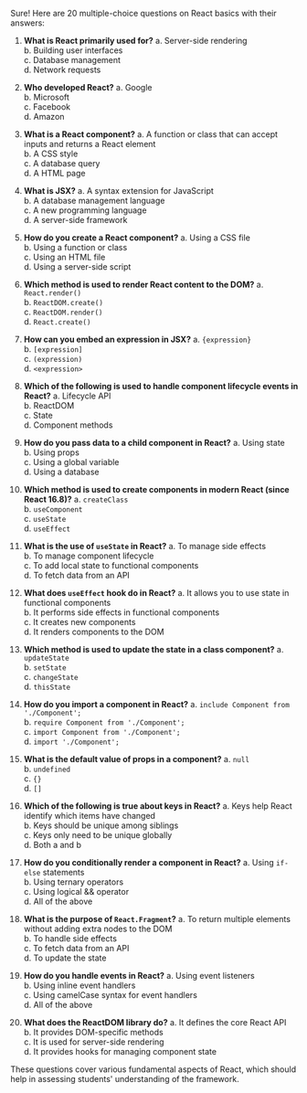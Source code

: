 Sure! Here are 20 multiple-choice questions on React basics with their answers:

1. **What is React primarily used for?**
   a. Server-side rendering  
   b. Building user interfaces  
   c. Database management  
   d. Network requests  
   <!-- **Answer: b** -->

2. **Who developed React?**
   a. Google  
   b. Microsoft  
   c. Facebook  
   d. Amazon  
   <!-- **Answer: c** -->

3. **What is a React component?**
   a. A function or class that can accept inputs and returns a React element  
   b. A CSS style  
   c. A database query  
   d. A HTML page  
   <!-- **Answer: a** -->

4. **What is JSX?**
   a. A syntax extension for JavaScript  
   b. A database management language  
   c. A new programming language  
   d. A server-side framework  
   <!-- **Answer: a** -->

5. **How do you create a React component?**
   a. Using a CSS file  
   b. Using a function or class  
   c. Using an HTML file  
   d. Using a server-side script  
   <!-- **Answer: b** -->

6. **Which method is used to render React content to the DOM?**
   a. `React.render()`  
   b. `ReactDOM.create()`  
   c. `ReactDOM.render()`  
   d. `React.create()`  
   <!-- **Answer: c** -->

7. **How can you embed an expression in JSX?**
   a. `{expression}`  
   b. `[expression]`  
   c. `(expression)`  
   d. `<expression>`  
   <!-- **Answer: a** -->

8. **Which of the following is used to handle component lifecycle events in React?**
   a. Lifecycle API  
   b. ReactDOM  
   c. State  
   d. Component methods  
   <!-- **Answer: d** -->

9. **How do you pass data to a child component in React?**
   a. Using state  
   b. Using props  
   c. Using a global variable  
   d. Using a database  
   <!-- **Answer: b** -->

10. **Which method is used to create components in modern React (since React 16.8)?**
    a. `createClass`  
    b. `useComponent`  
    c. `useState`  
    d. `useEffect`  
    <!-- **Answer: c** -->

11. **What is the use of `useState` in React?**
    a. To manage side effects  
    b. To manage component lifecycle  
    c. To add local state to functional components  
    d. To fetch data from an API  
    <!-- **Answer: c** -->

12. **What does `useEffect` hook do in React?**
    a. It allows you to use state in functional components  
    b. It performs side effects in functional components  
    c. It creates new components  
    d. It renders components to the DOM  
    <!-- **Answer: b** -->

13. **Which method is used to update the state in a class component?**
    a. `updateState`  
    b. `setState`  
    c. `changeState`  
    d. `thisState`  
    <!-- **Answer: b** -->

14. **How do you import a component in React?**
    a. `include Component from './Component';`  
    b. `require Component from './Component';`  
    c. `import Component from './Component';`  
    d. `import './Component';`  
    <!-- **Answer: c** -->

15. **What is the default value of props in a component?**
    a. `null`  
    b. `undefined`  
    c. `{}`  
    d. `[]`  
    <!-- **Answer: b** -->

16. **Which of the following is true about keys in React?**
    a. Keys help React identify which items have changed  
    b. Keys should be unique among siblings  
    c. Keys only need to be unique globally  
    d. Both a and b  
    <!-- **Answer: d** -->

17. **How do you conditionally render a component in React?**
    a. Using `if-else` statements  
    b. Using ternary operators  
    c. Using logical && operator  
    d. All of the above  
    <!-- **Answer: d** -->

18. **What is the purpose of `React.Fragment`?**
    a. To return multiple elements without adding extra nodes to the DOM  
    b. To handle side effects  
    c. To fetch data from an API  
    d. To update the state  
    <!-- **Answer: a** -->

19. **How do you handle events in React?**
    a. Using event listeners  
    b. Using inline event handlers  
    c. Using camelCase syntax for event handlers  
    d. All of the above  
    <!-- **Answer: d** -->

20. **What does the ReactDOM library do?**
    a. It defines the core React API  
    b. It provides DOM-specific methods  
    c. It is used for server-side rendering  
    d. It provides hooks for managing component state  
    <!-- **Answer: b** -->

These questions cover various fundamental aspects of React, which should help in assessing students' understanding of the framework.
